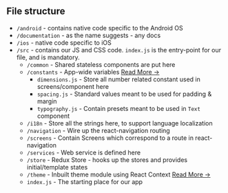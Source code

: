 ## File structure

- `/android` - contains native code specific to the Android OS
- `/documentation` - as the name suggests - any docs
- `/ios` - native code specific to iOS
- `/src` - contains our JS and CSS code. `index.js` is the entry-point for our file, and is mandatory.
    - `/common` - Shared stateless components are put here
    - `/constants` - App-wide variables [Read More &rarr;](how-to-use-theme.md)
        - `dimensions.js` - Store all number related constant used in screens/component here
        - `spacing.js` - Standard values meant to be used for padding & margin
        - `typography.js` - Contain presets meant to be used in `Text` component
    - `/i18n` - Store all the strings here, to support language localization
    - `/navigation` - Wire up the react-navigation routing
    - `/screens` - Contain Screens which correspond to a route in react-navigation
    - `/services` - Web service is defined here
    - `/store` - Redux Store - hooks up the stores and provides initial/template states
    - `/theme` - Inbuilt theme module using React Context [Read More &rarr;](how-to-use-theme.md)
    - `index.js` - The starting place for our app
